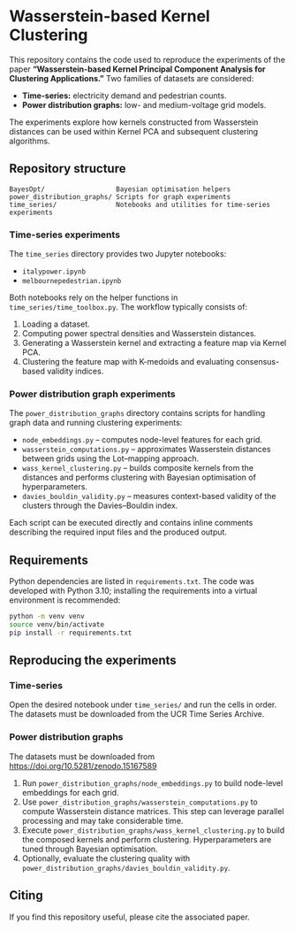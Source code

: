 # Wasserstein-based Kernel Clustering

This repository contains the code used to reproduce the experiments of the
paper **“Wasserstein-based Kernel Principal Component Analysis for Clustering
Applications.”**  Two families of datasets are considered:

* **Time-series:** electricity demand and pedestrian counts.
* **Power distribution graphs:** low- and medium-voltage grid models.

The experiments explore how kernels constructed from Wasserstein distances can
be used within Kernel PCA and subsequent clustering algorithms.

## Repository structure

```text
BayesOpt/                  Bayesian optimisation helpers
power_distribution_graphs/ Scripts for graph experiments
time_series/               Notebooks and utilities for time-series experiments
```

### Time-series experiments

The `time_series` directory provides two Jupyter notebooks:

* `italypower.ipynb`
* `melbournepedestrian.ipynb`

Both notebooks rely on the helper functions in
`time_series/time_toolbox.py`.  The workflow typically consists of:

1. Loading a dataset.
2. Computing power spectral densities and Wasserstein distances.
3. Generating a Wasserstein kernel and extracting a feature map via Kernel
   PCA.
4. Clustering the feature map with K-medoids and evaluating consensus-based
   validity indices.

### Power distribution graph experiments

The `power_distribution_graphs` directory contains scripts for handling graph
data and running clustering experiments:

* `node_embeddings.py` – computes node-level features for each grid.
* `wasserstein_computations.py` – approximates Wasserstein distances between
  grids using the Lot–mapping approach.
* `wass_kernel_clustering.py` – builds composite kernels from the distances and
  performs clustering with Bayesian optimisation of hyperparameters.
* `davies_bouldin_validity.py` – measures context-based validity of the
  clusters through the Davies–Bouldin index.

Each script can be executed directly and contains inline comments describing
the required input files and the produced output.

## Requirements

Python dependencies are listed in `requirements.txt`.  The code was developed
with Python 3.10; installing the requirements into a virtual environment is
recommended:

```bash
python -m venv venv
source venv/bin/activate
pip install -r requirements.txt
```

## Reproducing the experiments

### Time-series

Open the desired notebook under `time_series/` and run the cells in order.  The
datasets must be downloaded from the UCR Time Series Archive.

### Power distribution graphs

The datasets must be downloaded from https://doi.org/10.5281/zenodo.15167589

1. Run `power_distribution_graphs/node_embeddings.py` to build node-level
   embeddings for each grid.
2. Use `power_distribution_graphs/wasserstein_computations.py` to compute
   Wasserstein distance matrices.  This step can leverage parallel processing
   and may take considerable time.
3. Execute `power_distribution_graphs/wass_kernel_clustering.py` to build the
   composed kernels and perform clustering.  Hyperparameters are tuned through
   Bayesian optimisation.
4. Optionally, evaluate the clustering quality with
   `power_distribution_graphs/davies_bouldin_validity.py`.

## Citing

If you find this repository useful, please cite the associated paper.
 

